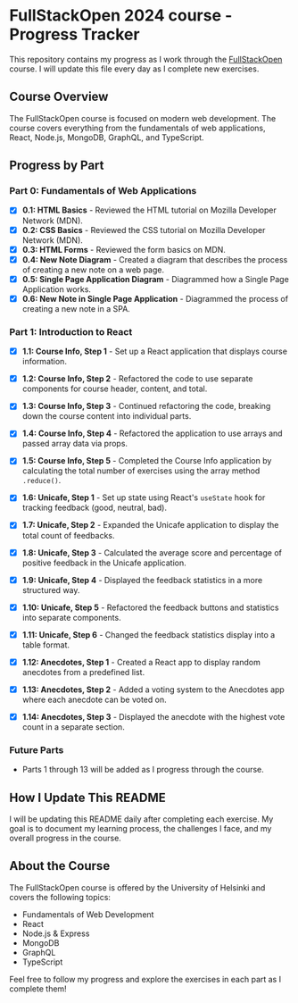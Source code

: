 # FullStackOpen 2024 course - Progress Tracker

This repository contains my progress as I work through the [FullStackOpen](https://fullstackopen.com/en) course. I will update this file every day as I complete new exercises.

## Course Overview

The FullStackOpen course is focused on modern web development. The course covers everything from the fundamentals of web applications, React, Node.js, MongoDB, GraphQL, and TypeScript.

## Progress by Part

### Part 0: Fundamentals of Web Applications

- [x] **0.1: HTML Basics** - Reviewed the HTML tutorial on Mozilla Developer Network (MDN).
- [x] **0.2: CSS Basics** - Reviewed the CSS tutorial on Mozilla Developer Network (MDN).
- [x] **0.3: HTML Forms** - Reviewed the form basics on MDN.
- [x] **0.4: New Note Diagram** - Created a diagram that describes the process of creating a new note on a web page.
- [x] **0.5: Single Page Application Diagram** - Diagrammed how a Single Page Application works.
- [x] **0.6: New Note in Single Page Application** - Diagrammed the process of creating a new note in a SPA.

### Part 1: Introduction to React

- [x] **1.1: Course Info, Step 1** - Set up a React application that displays course information.
- [x] **1.2: Course Info, Step 2** - Refactored the code to use separate components for course header, content, and total.
- [x] **1.3: Course Info, Step 3** - Continued refactoring the code, breaking down the course content into individual parts.
- [x] **1.4: Course Info, Step 4** - Refactored the application to use arrays and passed array data via props.
- [x] **1.5: Course Info, Step 5** - Completed the Course Info application by calculating the total number of exercises using the array method `.reduce()`.
- [x] **1.6: Unicafe, Step 1** - Set up state using React's `useState` hook for tracking feedback (good, neutral, bad).
- [x] **1.7: Unicafe, Step 2** - Expanded the Unicafe application to display the total count of feedbacks.
- [x] **1.8: Unicafe, Step 3** - Calculated the average score and percentage of positive feedback in the Unicafe application.
- [x] **1.9: Unicafe, Step 4** - Displayed the feedback statistics in a more structured way.
- [x] **1.10: Unicafe, Step 5** - Refactored the feedback buttons and statistics into separate components.
- [x] **1.11: Unicafe, Step 6** - Changed the feedback statistics display into a table format.
- [x] **1.12: Anecdotes, Step 1** - Created a React app to display random anecdotes from a predefined list.
- [x] **1.13: Anecdotes, Step 2** - Added a voting system to the Anecdotes app where each anecdote can be voted on.
- [x] **1.14: Anecdotes, Step 3** - Displayed the anecdote with the highest vote count in a separate section.


### Future Parts

- Parts 1 through 13 will be added as I progress through the course.

## How I Update This README

I will be updating this README daily after completing each exercise. My goal is to document my learning process, the challenges I face, and my overall progress in the course.

## About the Course

The FullStackOpen course is offered by the University of Helsinki and covers the following topics:
- Fundamentals of Web Development
- React
- Node.js & Express
- MongoDB
- GraphQL
- TypeScript

Feel free to follow my progress and explore the exercises in each part as I complete them!
